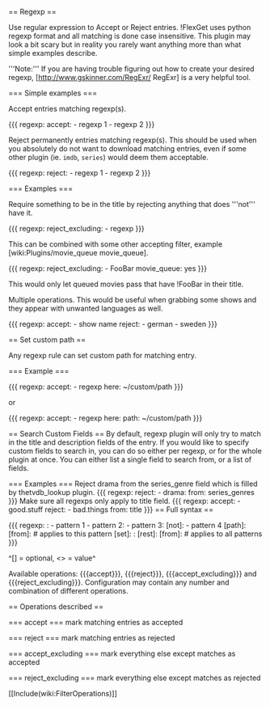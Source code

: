 == Regexp ==

Use regular expression to Accept or Reject entries. !FlexGet uses python regexp format and all matching is done case insensitive. This plugin may look a bit scary but in reality you rarely want anything more than what simple examples describe.

'''Note:''' If you are having trouble figuring out how to create your desired regexp, [http://www.gskinner.com/RegExr/ RegExr] is a very helpful tool.

=== Simple examples ===

Accept entries matching regexp(s).

{{{
regexp:
  accept:
    - regexp 1
    - regexp 2
}}}

Reject permanently entries matching regexp(s). This should be used when you absolutely do not want to download matching entries, even if some other plugin (ie. `imdb`, `series`) would deem them acceptable.

{{{
regexp:
  reject:
    - regexp 1
    - regexp 2
}}}

=== Examples ===

Require something to be in the title by rejecting anything that does '''not''' have it.

{{{
regexp:
  reject_excluding:
    - regexp
}}}

This can be combined with some other accepting filter, example [wiki:Plugins/movie_queue movie_queue].

{{{
regexp:
  reject_excluding:
    - FooBar
movie_queue: yes
}}}

This would only let queued movies pass that have !FooBar in their title.


Multiple operations. This would be useful when grabbing some shows and they appear with unwanted languages as well.

{{{
regexp:
  accept:
    - show name
  reject:
    - german
    - sweden
}}}

== Set custom path ==

Any regexp rule can set custom path for matching entry.

=== Example ===

{{{
regexp:
  accept: 
    - regexp here: ~/custom/path
}}}

or

{{{
regexp:
  accept: 
    - regexp here:
        path: ~/custom/path
}}}

== Search Custom Fields ==
By default, regexp plugin will only try to match in the title and description fields of the entry. If you would like to specify custom fields to search in, you can do so either per regexp, or for the whole plugin at once. You can either list a single field to search from, or a list of fields.

=== Examples ===
Reject drama from the series_genre field which is filled by thetvdb_lookup plugin.
{{{
regexp:
  reject:
    - drama:
        from: series_genres
}}}
Make sure all regexps only apply to title field.
{{{
regexp:
  accept:
    - good.stuff
  reject:
    - bad.things
  from: title
}}}
== Full syntax ==

{{{
regexp:
  <operation>:
    - pattern 1
    - pattern 2: <custom path>
    - pattern 3:
        [not]:
          - pattern 4
        [path]: <custom path>
        [from]: <entry field> # applies to this pattern
        [set]:
            <entry field>: <value>
  [rest]: <operation>
  [from]: <entry field> # applies to all patterns
}}}

^[] = optional, <> = value^

Available operations: {{{accept}}}, {{{reject}}}, {{{accept_excluding}}} and {{{reject_excluding}}}.
Configuration may contain any number and combination of different operations.

== Operations described ==

=== accept ===
mark matching entries as accepted

=== reject === 
mark matching entries as rejected

=== accept_excluding === 
mark everything else except matches as accepted

=== reject_excluding ===
mark everything else except matches as rejected

[[Include(wiki:FilterOperations)]]